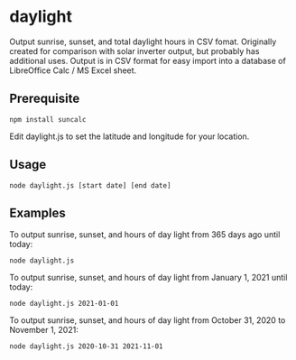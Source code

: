# daylight
Output sunrise, sunset, and total daylight hours in CSV fomat. Originally created for comparison with solar inverter output,
but probably has additional uses. Output is in CSV format for easy import into a database of LibreOffice Calc / MS Excel sheet.


## Prerequisite
`npm install suncalc`

Edit daylight.js to set the latitude and longitude for your location.

## Usage
`node daylight.js [start date] [end date]`

## Examples
To output sunrise, sunset, and hours of day light from 365 days ago until today:

`node daylight.js`
  
To output sunrise, sunset, and hours of day light from January 1, 2021 until today:

`node daylight.js 2021-01-01`

To output sunrise, sunset, and hours of day light from October 31, 2020 to November 1, 2021:

`node daylight.js 2020-10-31 2021-11-01`
